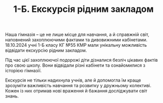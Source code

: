 ﻿---
title: 1-Б. Екскурсія рідним закладом
---

Наша гімназія – це не лише місце для навчання, а й справжній світ, наповнений захоплюючими фактами та дивовижними кабінетами. 18.10.2024 учні 1-Б класу КГ №55 КМР мали унікальну можливість відвідати екскурсію рідним закладом.

Під час цієї захоплюючої подорожі діти дізналися безліч цікавих фактів про свою школу. Вони відвідали різні кабінети та ознайомилися з історією гімназії.

Екскурсія не тільки надихнула учнів, але й допомогла їм краще зрозуміти важливість навчання та розвитку у дружньому колективі. Кожен із них отримав нові враження й бажання досліджувати світ знань.

<slideshow />

